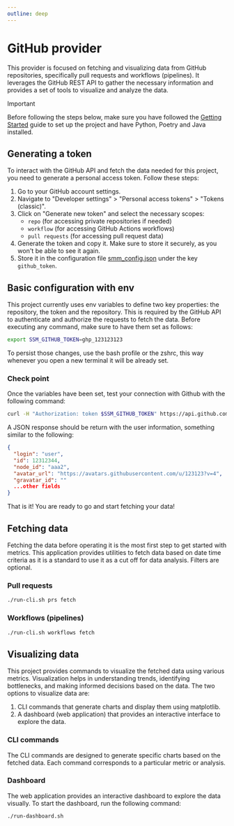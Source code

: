 ```yaml
---
outline: deep
---
```


# GitHub provider

This provider is focused on fetching and visualizing data from GitHub repositories, specifically pull requests and
workflows (pipelines). It leverages the GitHub REST API to gather the necessary information and provides a set of
tools to visualize and analyze the data.

> [!IMPORTANT]
> Before following the steps below, make sure you have followed the [Getting Started](./getting-started.md) guide to set up
> the project and have Python, Poetry and Java installed.

## Generating a token

To interact with the GitHub API and fetch the data needed for this project, you need to generate a personal access token.
Follow these steps:

1. Go to your GitHub account settings.
2. Navigate to "Developer settings" > "Personal access tokens" > "Tokens (classic)".
3. Click on "Generate new token" and select the necessary scopes:
   - `repo` (for accessing private repositories if needed)
   - `workflow` (for accessing GitHub Actions workflows)
   - `pull requests` (for accessing pull request data)
4. Generate the token and copy it. Make sure to store it securely, as you won't be able to see it again.
5. Store it in the configuration file [smm_config.json](./getting-started.md#configuration-options) under the key `github_token`.

## Basic configuration with env

This project currently uses env variables to define two key properties: the repository, the token and the repository.
This is required by the GitHub API to authenticate and authorize the requests to fetch the data. Before executing any
command, make sure to have them set as follows:

```bash
export SSM_GITHUB_TOKEN=ghp_123123123
```

To persist those changes, use the bash profile or the zshrc, this way whenever you open a new terminal it will be already set.

### Check point

Once the variables have been set, test your connection with Github with the following command:

```bash
curl -H "Authorization: token $SSM_GITHUB_TOKEN" https://api.github.com/user
```

A JSON response should be return with the user information, something similar to the following:

```json
{
  "login": "user",
  "id": 12312344,
  "node_id": "aaa2",
  "avatar_url": "https://avatars.githubusercontent.com/u/123123?v=4",
  "gravatar_id": ""
  ...other fields
}
```

That is it! You are ready to go and start fetching your data!

## Fetching data

Fetching the data before operating it is the most first step to get started with metrics. This application provides
utilities to fetch data based on date time criteria as it is a standard to use it as a cut off for data analysis. Filters
are optional.

### Pull requests

```bash
./run-cli.sh prs fetch
```

### Workflows (pipelines)

```bash
./run-cli.sh workflows fetch
```

## Visualizing data

This project provides commands to visualize the fetched data using various metrics. Visualization helps in understanding
trends, identifying bottlenecks, and making informed decisions based on the data. The two options to visualize data are:

1. CLI commands that generate charts and display them using matplotlib.
2. A dashboard (web application) that provides an interactive interface to explore the data.

### CLI commands

The CLI commands are designed to generate specific charts based on the fetched data. Each command corresponds to a
particular metric or analysis.

### Dashboard

The web application provides an interactive dashboard to explore the data visually. To start the dashboard, run the
following command:

```bash
./run-dashboard.sh
```
